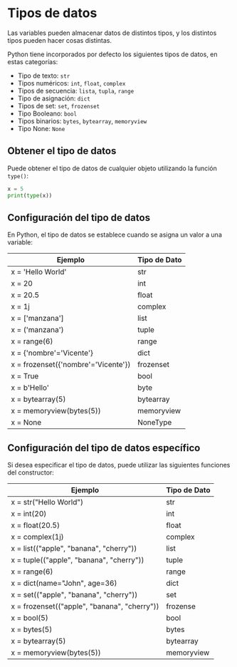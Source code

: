 # Tipos de datos

Las variables pueden almacenar datos de distintos tipos, y los distintos tipos pueden hacer cosas distintas.

Python tiene incorporados por defecto los siguientes tipos de datos, en estas categorías:

- Tipo de texto: `str`
- Tipos numéricos: `int`, `float`, `complex`
- Tipos de secuencia: `lista`, `tupla`, `range`
- Tipo de asignación: `dict`
- Tipos de set: `set`, `frozenset`
- Tipo Booleano: `bool`
- Tipos binarios: `bytes`, `bytearray`, `memoryview`
- Tipo None: `None`

## Obtener el tipo de datos

Puede obtener el tipo de datos de cualquier objeto utilizando la función `type()`:

```python
x = 5
print(type(x))
```

## Configuración del tipo de datos

En Python, el tipo de datos se establece cuando se asigna un valor a una variable:

| Ejemplo                             | Tipo de Dato |
|-------------------------------------|--------------|
| x = 'Hello World'                   | str          |
| x = 20                              | int          |
| x = 20.5                            | float        |
| x = 1j                              | complex      |
| x = ['manzana']                     | list         |
| x = ('manzana')                     | tuple        |
| x = range(6)                        | range        |
| x = {'nombre'='Vicente'}            | dict         |
| x = frozenset({'nombre'='Vicente'}) | frozenset    |
| x = True                            | bool         |
| x =  b'Hello'                       | byte         |
| x = bytearray(5)                    | bytearray    |
| x = memoryview(bytes(5))            | memoryview   |
| x = None                            | NoneType     |

## Configuración del tipo de datos específico

Si desea especificar el tipo de datos, puede utilizar las siguientes funciones del constructor:

| Ejemplo                                      | Tipo de Dato |
|----------------------------------------------|--------------|
| x = str("Hello World")                       | str          |
| x = int(20)                                  | int          |
| x = float(20.5)                              | float        |
| x = complex(1j)                              | complex      |
| x = list(("apple", "banana", "cherry"))      | list         |
| x = tuple(("apple", "banana", "cherry"))     | tuple        |
| x = range(6)                                 | range        |
| x = dict(name="John", age=36)                | dict         |
| x = set(("apple", "banana", "cherry"))       | set          |
| x = frozenset(("apple", "banana", "cherry")) | frozense     |
| x = bool(5)                                  | bool         |
| x = bytes(5)                                 | bytes        |
| x = bytearray(5)                             | bytearray    |
| x = memoryview(bytes(5))                     | memoryview   |